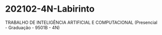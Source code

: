 # 202102-4N-Labirinto
TRABALHO DE INTELIGÊNCIA ARTIFICIAL E COMPUTACIONAL (Presencial - Graduação - 9501B - 4N)
